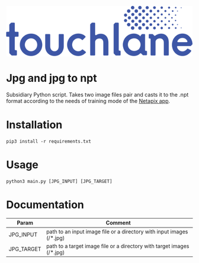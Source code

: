 ![LOGO](https://github.com/touchlane/Netapix/blob/master/assets/logo.svg)

# Jpg and jpg to npt

Subsidiary Python script. Takes two image files pair and casts it to the .npt format according to the needs of training mode of the [Netapix app](https://github.com/touchlane/Netapix).  

# Installation

```
pip3 install -r requirements.txt
```

# Usage

```
python3 main.py [JPG_INPUT] [JPG_TARGET]
```

# Documentation

| Param | Comment |
| ------------- | ------------- |
| JPG_INPUT | path to an input image file or a directory with input images (/*.jpg)|
| JPG_TARGET | path to a target image file or a directory with target images (/*.jpg)|
